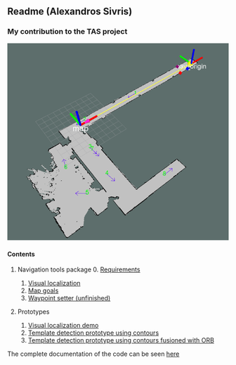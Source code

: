 ## Readme (Alexandros Sivris)  ##
### My contribution to the TAS project ###
![](rviz_screenshot_2017_02_01-09_33_44.png) 
#### Contents ####
1. Navigation tools package
	0. [Requirements](nav_tools_requirements.md) 
	1. [Visual localization](visual_localization.md) 
	2. [Map goals](map_goals.md) 
	3. [Waypoint setter (unfinished)](waypoint_setter.md) 
	
2. Prototypes
	1. [Visual localization demo](prototypes_demo.md) 
	2. [Template detection prototype using contours](detection_with_contours.md) 
	3. [Template detection prototype using contours fusioned with ORB](detection_with_contours_and_orb.md) 
	
The complete documentation of the code can be seen [here](doc/index.html) 
